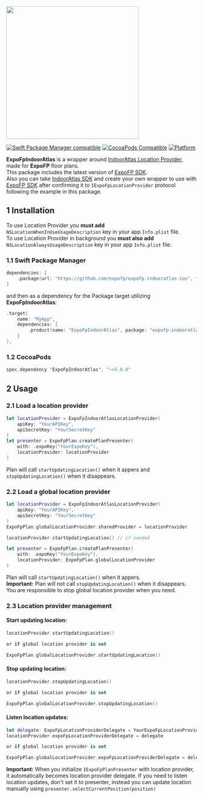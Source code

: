 <img src="https://expofp.com/template/img/site-header-logo-inverse.png" width="350"/>

[![Swift Package Manager compatible](https://img.shields.io/badge/SPM-compatible-brightgreen.svg)](https://github.com/apple/swift-package-manager)
[![CocoaPods Compatible](https://img.shields.io/cocoapods/v/ExpoFpIndoorAtlas.svg)](https://cocoapods.org/pods/ExpoFpIndoorAtlas)
[![Platform](https://img.shields.io/badge/Platforms-%20iOS%20|%20iPadOS-lightgrey.svg)](https://github.com/expofp/expofp-indooratlas-ios)

**ExpoFpIndoorAtlas** is a wrapper around [IndoorAtlas Location Provider](https://github.com/IndoorAtlas), made for **ExpoFP** floor plans.<br>
This package includes the latest version of [ExpoFP SDK](https://github.com/expofp/expofp-fplan-ios).<br>
Also you can take [IndoorAtlas SDK](https://github.com/IndoorAtlas/ios-spm) and create your own wrapper to use with [ExpoFP SDK](https://github.com/expofp/expofp-fplan-ios) after confirming it to `IExpoFpLocationProvider` protocol following the example in this package.

## 1 Installation

To use Location Provider you **must add** `NSLocationWhenInUseUsageDescription` key in your app `Info.plist` file.<br>
To use Location Provider in background you **must also add** `NSLocationAlwaysUsageDescription` key in your app `Info.plist` file.

### 1.1 Swift Package Manager

```swift
dependencies: [
    .package(url: "https://github.com/expofp/expofp-indooratlas-ios", from: "5.0.0"),
]
```

and then as a dependency for the Package target utilizing **ExpoFpIndoorAtlas**:

```swift
.target(
    name: "MyApp",
    dependencies: [
        .product(name: "ExpoFpIndoorAtlas", package: "expofp-indooratlas-ios"),
    ]
),
```

### 1.2 CocoaPods

```swift
spec.dependency 'ExpoFpIndoorAtlas', '~>5.0.0'
```

## 2 Usage
### 2.1 Load a location provider

```swift
let locationProvider = ExpoFpIndoorAtlasLocationProvider(
    apiKey: "YourAPIKey",
    apiSecretKey: "YourSecretKey"
)
let presenter = ExpoFpPlan.createPlanPresenter(
    with: .expoKey("YourExpoKey"),
    locationProvider: locationProvider
)
```
Plan will call `startUpdatingLocation()` when it appers and `stopUpdatingLocation()` when it disappears.

### 2.2 Load a global location provider

```swift
let locationProvider = ExpoFpIndoorAtlasLocationProvider(
    apiKey: "YourAPIKey",
    apiSecretKey: "YourSecretKey"
)
ExpoFpPlan.globalLocationProvider.sharedProvider = locationProvider

locationProvider.startUpdatingLocation() // if needed

let presenter = ExpoFpPlan.createPlanPresenter(
    with: .expoKey("YourExpoKey"),
    locationProvider: ExpoFpPlan.globalLocationProvider
)
```
Plan will call `startUpdatingLocation()` when it appers.<br>
**Important:** Plan will not call `stopUpdatingLocation()` when it disappears. You are responsible to stop global location provider when you need.

### 2.3 Location provider management

#### Start updating location:
```swift
locationProvider.startUpdatingLocation()

or if global location provider is set

ExpoFpPlan.globalLocationProvider.startUpdatingLocation()
```

#### Stop updating location:
```swift
locationProvider.stopUpdatingLocation()

or if global location provider is set

ExpoFpPlan.globalLocationProvider.stopUpdatingLocation()
```

#### Listen location updates:

```swift
let delegate: ExpoFpLocationProviderDelegate = YourExpoFpLocationProviderDelegate()
locationProvider.expoFpLocationProviderDelegate = delegate

or if global location provider is set

ExpoFpPlan.globalLocationProvider.expoFpLocationProviderDelegate = delegate
```
**Important:** When you initialize `IExpoFpPlanPresenter` with location provider, it automatically becomes location provider delegate. If you need to listen location updates, don't set it to presenter, instead you can update location manually using `presenter.selectCurrentPosition(position)`
